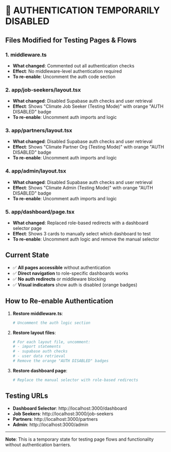 # 🚨 AUTHENTICATION TEMPORARILY DISABLED

## Files Modified for Testing Pages & Flows

### 1. **middleware.ts**
- **What changed**: Commented out all authentication checks 
- **Effect**: No middleware-level authentication required
- **To re-enable**: Uncomment the auth code section

### 2. **app/job-seekers/layout.tsx**
- **What changed**: Disabled Supabase auth checks and user retrieval
- **Effect**: Shows "Climate Job Seeker (Testing Mode)" with orange "AUTH DISABLED" badge
- **To re-enable**: Uncomment auth imports and logic

### 3. **app/partners/layout.tsx**
- **What changed**: Disabled Supabase auth checks and user retrieval
- **Effect**: Shows "Climate Partner Org (Testing Mode)" with orange "AUTH DISABLED" badge
- **To re-enable**: Uncomment auth imports and logic

### 4. **app/admin/layout.tsx**
- **What changed**: Disabled Supabase auth checks and user retrieval
- **Effect**: Shows "Climate Admin (Testing Mode)" with orange "AUTH DISABLED" badge
- **To re-enable**: Uncomment auth imports and logic

### 5. **app/dashboard/page.tsx**
- **What changed**: Replaced role-based redirects with a dashboard selector page
- **Effect**: Shows 3 cards to manually select which dashboard to test
- **To re-enable**: Uncomment auth logic and remove the manual selector

## Current State
- ✅ **All pages accessible** without authentication
- ✅ **Direct navigation** to role-specific dashboards works
- ✅ **No auth redirects** or middleware blocking
- ✅ **Visual indicators** show auth is disabled (orange badges)

## How to Re-enable Authentication

1. **Restore middleware.ts**:
   ```bash
   # Uncomment the auth logic section
   ```

2. **Restore layout files**:
   ```bash
   # For each layout file, uncomment:
   # - import statements
   # - supabase auth checks
   # - user data retrieval
   # Remove the orange "AUTH DISABLED" badges
   ```

3. **Restore dashboard page**:
   ```bash
   # Replace the manual selector with role-based redirects
   ```

## Testing URLs
- **Dashboard Selector**: http://localhost:3000/dashboard
- **Job Seekers**: http://localhost:3000/job-seekers
- **Partners**: http://localhost:3000/partners
- **Admin**: http://localhost:3000/admin

---
**Note**: This is a temporary state for testing page flows and functionality without authentication barriers. 
